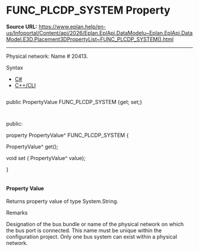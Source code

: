 # FUNC_PLCDP_SYSTEM Property

**Source URL:** https://www.eplan.help/en-us/Infoportal/Content/api/2026/Eplan.EplApi.DataModelu~Eplan.EplApi.DataModel.E3D.Placement3DPropertyList~FUNC_PLCDP_SYSTEM().html

---

Physical network: Name # 20413.

Syntax

- [C#](#i-syntax-CS)
- [C++/CLI](#i-syntax-CPP2005)

```
```
public PropertyValue FUNC_PLCDP_SYSTEM {get; set;}
```
```

```
```
public:

property PropertyValue^ FUNC_PLCDP_SYSTEM {

   PropertyValue^ get();

   void set (    PropertyValue^ value);

}
```
```

#### Property Value

Returns property value of type System.String.

Remarks

Designation of the bus bundle or name of the physical network on which the bus port is connected. This name must be unique within the configuration project. Only one bus system can exist within a physical network.

